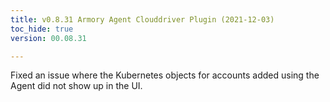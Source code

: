 ```yaml
---
title: v0.8.31 Armory Agent Clouddriver Plugin (2021-12-03)
toc_hide: true
version: 00.08.31

---
```


Fixed an issue where the Kubernetes objects for accounts added using the Agent did not show up in the UI.
